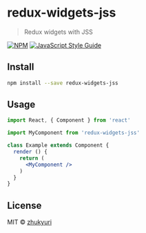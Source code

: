 # redux-widgets-jss

> Redux widgets with JSS

[![NPM](https://img.shields.io/npm/v/redux-widgets-jss.svg)](https://www.npmjs.com/package/redux-widgets-jss) [![JavaScript Style Guide](https://img.shields.io/badge/code_style-standard-brightgreen.svg)](https://standardjs.com)

## Install

```bash
npm install --save redux-widgets-jss
```

## Usage

```jsx
import React, { Component } from 'react'

import MyComponent from 'redux-widgets-jss'

class Example extends Component {
  render () {
    return (
      <MyComponent />
    )
  }
}
```

## License

MIT © [zhukyuri](https://github.com/zhukyuri)
